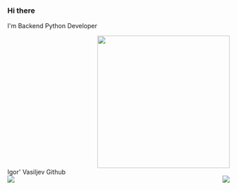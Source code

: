 ### Hi there

<p>I'm Backend Python Developer</p>
<div id="header" align="right">
    <img src="https://media.giphy.com/media/v1.Y2lkPTc5MGI3NjExZGw1YTlsanBzbHc3NzJlNWx5dXl3d2hsamppaDBpcTI0YmV6eXdobSZlcD12MV9pbnRlcm5hbF9naWZfYnlfaWQmY3Q9Zw/1JBcr13iVzRvO/giphy.gif" width="300"/>
</div>
<summary>Igor' Vasiljev Github</summary>
    
<img align="left" src="https://github-readme-stats.vercel.app/api?locale=en&username=va1ngvarr&theme=radical&show_icons=true&include_all_commits=true">

<img align="right" src="https://github-readme-stats.vercel.app/api/top-langs?locale=en&username=va1ngvarr&theme=radical">


